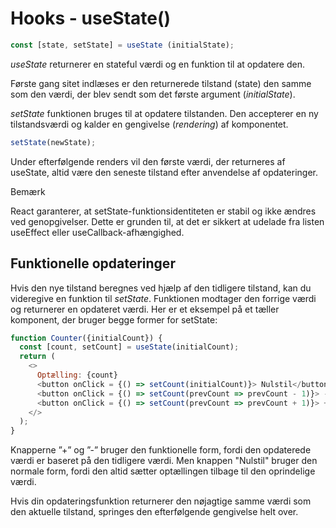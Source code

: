 # Hooks - useState()
```js
const [state, setState] = useState (initialState);
```
*useState* returnerer en stateful værdi og en funktion til at opdatere den.

Første gang sitet indlæses er den returnerede tilstand (state) den samme som den værdi, der blev sendt som det første argument (*initialState*).

*setState* funktionen bruges til at opdatere tilstanden. Den accepterer en ny tilstandsværdi og kalder en gengivelse (*rendering*) af komponentet.

```js
setState(newState);
```

Under efterfølgende renders vil den første værdi, der returneres af useState, altid være den seneste tilstand efter anvendelse af opdateringer.

Bemærk

React garanterer, at setState-funktionsidentiteten er stabil og ikke ændres ved genopgivelser. Dette er grunden til, at det er sikkert at udelade fra listen useEffect eller useCallback-afhængighed.

## Funktionelle opdateringer
Hvis den nye tilstand beregnes ved hjælp af den tidligere tilstand, kan du videregive en funktion til *setState*. Funktionen modtager den forrige værdi og returnerer en opdateret værdi. Her er et eksempel på et tæller komponent, der bruger begge former for setState:

```js
function Counter({initialCount}) {
  const [count, setCount] = useState(initialCount);
  return (
    <>
      Optælling: {count}
      <button onClick = {() => setCount(initialCount)}> Nulstil</button>
      <button onClick = {() => setCount(prevCount => prevCount - 1)}> - </button>
      <button onClick = {() => setCount(prevCount => prevCount + 1)}> + </button>
    </>
  );
}
```
Knapperne ”+” og ”-” bruger den funktionelle form, fordi den opdaterede værdi er baseret på den tidligere værdi. Men knappen "Nulstil" bruger den normale form, fordi den altid sætter optællingen tilbage til den oprindelige værdi.

Hvis din opdateringsfunktion returnerer den nøjagtige  samme værdi som den aktuelle tilstand, springes den efterfølgende gengivelse helt over.